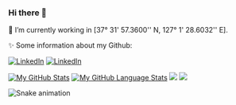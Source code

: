 <!-- ### Hi there 👋

<!--
**GiangHLe/GiangHLe** is a ✨ _special_ ✨ repository because its `README.md` (this file) appears on your GitHub profile.

Here are some ideas to get you started:

- 🔭 I’m currently working on ...
- 🌱 I’m currently learning ...
- 👯 I’m looking to collaborate on ...
- 🤔 I’m looking for help with ...
- 💬 Ask me about ...
- 📫 How to reach me: ...
- 😄 Pronouns: ...
- ⚡ Fun fact: ...
--> 
### Hi there 👋

🔭 I’m currently working in [37° 31' 57.3600'' N, 127° 1' 28.6032'' E].

✨ Some information about my Github:

<a href="https://www.linkedin.com/in/giangle97/"><img src="https://img.shields.io/badge/LinkedIn-0077B5?style=for-the-badge&logo=linkedin&logoColor=white" alt="LinkedIn"></a>
<a href="https://stackoverflow.com/users/10732351/cucarot"><img src="https://img.shields.io/badge/Stack_Overflow-FE7A16?style=for-the-badge&logo=stack-overflow&logoColor=white" alt="LinkedIn"></a>

[![My GitHub Stats](https://github-readme-stats.vercel.app/api/?username=GiangHLe&count_private=true&theme=tokyonight&showicons=true)]()
[![My GitHub Language Stats](https://github-readme-stats.vercel.app/api/top-langs/?username=GiangHLe&langs_count=5&theme=tokyonight)]()
![](https://github.com/GiangHLe/github-stats/blob/master/generated/overview.svg)
![](https://github.com/GiangHLe/github-stats/blob/master/generated/languages.svg)

![Snake animation](https://github.com/GiangHLe/GiangHLe/blob/output/github-contribution-grid-snake.svg)
